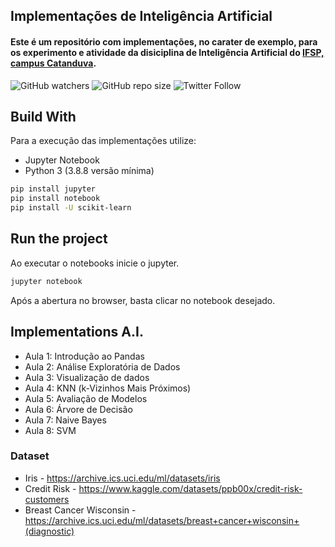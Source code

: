 ## Implementações de Inteligência Artificial

#### Este é um repositório com implementações, no carater de exemplo, para os experimento e atividade da disiciplina de  Inteligência Artificial do [IFSP, campus Catanduva](https://ctd.ifsp.edu.br/). 

![GitHub watchers](https://img.shields.io/github/watchers/flaviol-souza/intro-ia?style=social)
![GitHub repo size](https://img.shields.io/github/repo-size/flaviol-souza/intro-ia)
![Twitter Follow](https://img.shields.io/twitter/follow/flaviolsouza?style=social)


## Build With
Para a execução das implementações utilize: 
* Jupyter Notebook
* Python 3 (3.8.8 versão mínima)
```bash
pip install jupyter 
pip install notebook
pip install -U scikit-learn
```

## Run the project
Ao executar o notebooks inicie o jupyter.
```bash
jupyter notebook
```
Após a abertura no browser, basta clicar no notebook desejado.

## Implementations A.I.
* Aula 1: Introdução ao Pandas
* Aula 2: Análise Exploratória de Dados
* Aula 3: Visualização de dados
* Aula 4: KNN (k-Vizinhos Mais Próximos)
* Aula 5: Avaliação de Modelos
* Aula 6: Árvore de Decisão
* Aula 7: Naive Bayes
* Aula 8: SVM

### Dataset 
* Iris - https://archive.ics.uci.edu/ml/datasets/iris
* Credit Risk - https://www.kaggle.com/datasets/ppb00x/credit-risk-customers
* Breast Cancer Wisconsin - https://archive.ics.uci.edu/ml/datasets/breast+cancer+wisconsin+(diagnostic)